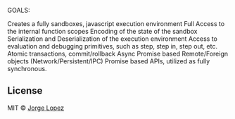 GOALS:

Creates a fully sandboxes, javascript execution environment
Full Access to the internal function scopes
Encoding of the state of the sandbox
Serialization and Deserialization of the execution environment
Access to evaluation and debugging primitives, such as step, step in, step out, etc.
Atomic transactions, commit/rollback
Async Promise based Remote/Foreign objects (Network/Persistent/IPC)
Promise based APIs, utilized as fully synchronous.




## License

MIT © [Jorge Lopez](http://distributedjs.com)

